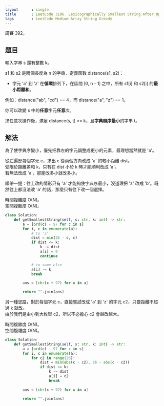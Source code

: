 ```yaml
---
layout      : single
title       : LeetCode 3106. Lexicographically Smallest String After Operations With Constraint
tags        : LeetCode Medium Array String Greedy
---
```

周賽 392。

## 題目

輸入字串 s 還有整數 k。  

s1 和 s2 是兩個長度為 n 的字串，定義函數 distance(s1, s2)：  

- 字元 'a' 到 'z' 在**循環**排列下，在區間 [0, n - 1] 之中，所有 s1[i] 和 s2[i] 的**最小距離和**。  

例如：distance("ab", "cd") == 4，而 distance("a", "z") == 1。  

你可以改變 s 中的**任意**字元**任意**次。  

求任意次操作後，滿足 distance(s, t) <= k，且**字典順序最小**的字串 t。  

## 解法

為了使字典序變小，優先把靠左的字元調整成更小的元素，最理想當然就是 'a'。  

從左遍歷每個字元 c，求出 c 從兩個方向改成 'a' 的較小距離 dist。  
受限於距離差和 k，只有在 dist 小於 k 時才能順利改成 'a'。  
若無法改成 'a'，那能改多小就改多小。  

順帶一提：往上改的情形只有 'a' 才能夠使字典序最小，沒道理把 'z' 改成 'b'。既然往上都沒法改 'a' 的話，那麼只有往下改一個選擇。  

時間複雜度 O(N)。  
空間複雜度 O(N)。  

```python
class Solution:
    def getSmallestString(self, s: str, k: int) -> str:
        a = [ord(c) - 97 for c in s]
        for i, c in enumerate(a):
            # to 'a'
            dist = min(26 - c, c)
            if dist <= k:
                k -= dist
                a[i] = 0
                continue

            # to some else
            a[i] -= k
            break
        
        ans = [chr(x + 97) for x in a]

        return "".join(ans)
```

另一種思路，對於每個字元 c，直接嘗試改成 'a' 到 'z' 的字元 c2，只要距離不超過 k 就改。  
由於我們是由小到大枚舉 c2，所以不必擔心 c2 會越改越大。  

時間複雜度 O(N)。  
空間複雜度 O(N)。  

```python
class Solution:
    def getSmallestString(self, s: str, k: int) -> str:
        a = [ord(c) - 97 for c in s]
        for i, c in enumerate(a):
            for c2 in range(26):
                dist = min(abs(c - c2), 26 - abs(c - c2))
                if dist <= k:
                    k -= dist
                    a[i] = c2
                    break
            
        ans = [chr(x + 97) for x in a]
        
        return "".join(ans)
```

